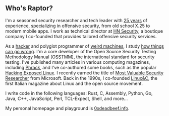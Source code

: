 ## Who's Raptor?

I'm a seasoned security researcher and tech leader with [25 years](https://packetstormsecurity.com/files/author/191/) of experience, specializing in offensive security, from old school X.25 to modern mobile apps. I work as technical director at [HN Security](https://security.humanativaspa.it/), a boutique company I co-founded that provides tailored offensive security services. 

As a [hacker](http://www.catb.org/jargon/html/H/hacker.html) and polyglot programmer of [weird machines](https://www.exploit-db.com/?author=315), I study [how things can go wrong](https://how.complexsystems.fail/). I'm a core developer of the Open Source Security Testing Methodology Manual ([OSSTMM](http://www.osstmm.org/)), the international standard for security testing. I've published many articles in various computing magazines, including [Phrack](http://phrack.org/issues/70/13.html#article), and I've co-authored some books, such as the popular [Hacking Exposed Linux](https://www.amazon.com/Hacking-Exposed-Linux/dp/0072262575). I recently earned the title of [Most Valuable Security Researcher](https://msrc.microsoft.com/blog/2024/08/congratulations-to-the-msrc-2024-most-valuable-security-researchers/) from Microsoft. Back in the 1990s, I co-founded [Linux&C](https://0xdeadbeef.info/stuff/lc0.jpg), the first Italian magazine about Linux and the open source movement.

I write code in the following languages: Rust, C, Assembly, Python, Go, Java, C++, JavaScript, Perl, TCL-Expect, Shell, and more...

My personal homepage and playground is [0xdeadbeef.info](https://0xdeadbeef.info/).
